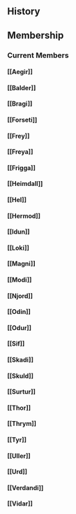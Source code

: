 ## History
## Membership
### Current Members
#### [[Aegir]]
#### [[Balder]]
#### [[Bragi]]
#### [[Forseti]]
#### [[Frey]]
#### [[Freya]]
#### [[Frigga]]
#### [[Heimdall]]
#### [[Hel]]
#### [[Hermod]]
#### [[Idun]]
#### [[Loki]]
#### [[Magni]]
#### [[Modi]]
#### [[Njord]]
#### [[Odin]]
#### [[Odur]]
#### [[Sif]]
#### [[Skadi]]
#### [[Skuld]]
#### [[Surtur]]
#### [[Thor]]
#### [[Thrym]]
#### [[Tyr]]
#### [[Uller]]
#### [[Urd]]
#### [[Verdandi]]
#### [[Vidar]]